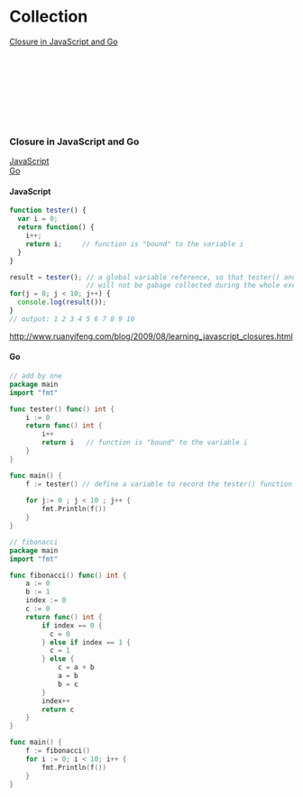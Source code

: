 Collection
==========
<a href="#1">Closure in JavaScript and Go</a>
<br><br><br><br><br><br><br><br><br>

### Closure in JavaScript and Go<a id="1"/>
<a href="#1_1">JavaScript</a><br>
<a href="#1_2">Go</a>

#### JavaScript<a id="1_1"/>
```javascript
function tester() {
  var i = 0;
  return function() {
    i++;
    return i;     // function is "bound" to the variable i
  }
}

result = tester(); // a global variable reference, so that tester() and its inner function
                   // will not be gabage collected during the whole execution
for(j = 0; j < 10; j++) {
  console.log(result());
}
// output: 1 2 3 4 5 6 7 8 9 10
```
http://www.ruanyifeng.com/blog/2009/08/learning_javascript_closures.html




#### Go<a id="1_2"/>
```go
// add by one
package main
import "fmt"

func tester() func() int {
	i := 0
	return func() int {
		i++
		return i   // function is "bound" to the variable i
	}
}

func main() {
	f := tester() // define a variable to record the tester() function
  
	for j:= 0 ; j < 10 ; j++ {
		fmt.Println(f())
	}
}
```


```go
// fibonacci
package main
import "fmt"

func fibonacci() func() int {
	a := 0
	b := 1
	index := 0
	c := 0
	return func() int {
		if index == 0 {
		  c = 0
		} else if index == 1 {
		  c = 1
		} else {
			c = a + b
			a = b
			b = c
		}
		index++
		return c
	}
}

func main() {
	f := fibonacci()
	for i := 0; i < 10; i++ {
		fmt.Println(f())
	}
}
```
